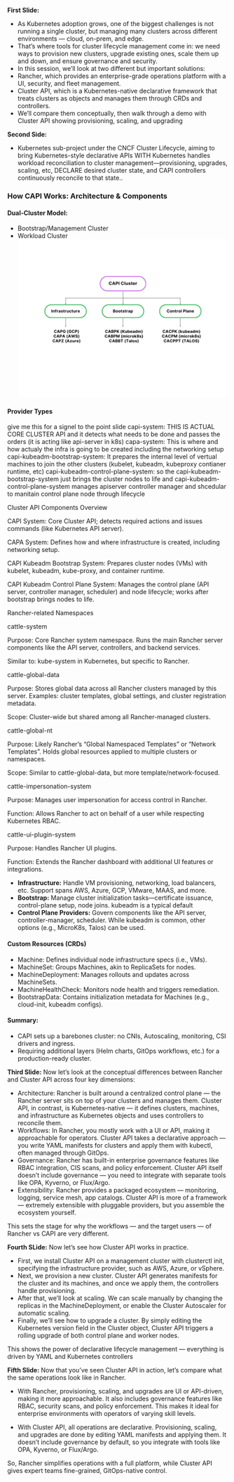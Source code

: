 **First Slide:**

- As Kubernetes adoption grows, one of the biggest challenges is not running a single cluster, but managing many clusters across different environments — cloud, on-prem, and edge.
- That’s where tools for cluster lifecycle management come in: we need ways to provision new clusters, upgrade existing ones, scale them up and down, and ensure governance and security.
- In this session, we’ll look at two different but important solutions:
- Rancher, which provides an enterprise-grade operations platform with a UI, security, and fleet management.
- Cluster API, which is a Kubernetes-native declarative framework that treats clusters as objects and manages them through CRDs and controllers.
- We’ll compare them conceptually, then walk through a demo with Cluster API showing provisioning, scaling, and upgrading

**Second Side:**
- Kubernetes sub-project under the CNCF Cluster Lifecycle, aiming to bring Kubernetes-style declarative APIs WITH Kubernetes handles workload reconciliation to cluster management—provisioning, upgrades, scaling, etc,  DECLARE desired cluster state, and CAPI controllers continuously reconcile to that state..
### How CAPI Works: Architecture & Components
#### Dual-Cluster Model:
  - Bootstrap/Management Cluster
  - Workload Cluster
![alt text](providor.png)
#### Provider Types

give me this for a signel to the point slide
capi-system: THIS IS ACTUAL CORE CLUSTER API and it detects what needs to be done and passes the orders (it is acting like api-server in k8s)
capa-system: This is where and how actualy the infra is going to be created including the networking setup
capi-kubeadm-bootstrap-system: It prepares the internal level of vertual machines to join the other clusters (kubelet, kubeadm, kubeproxy contianer runtime, etc)
capi-kubeadm-control-plane-system: so the capi-kubeadm-bootstrap-system just brings the cluster nodes to life and capi-kubeadm-control-plane-system manages apiserver controller manager and shcedular to manitain control plane node through lifecycle

Cluster API Components Overview

CAPI System: Core Cluster API; detects required actions and issues commands (like Kubernetes API server).

CAPA System: Defines how and where infrastructure is created, including networking setup.

CAPI Kubeadm Bootstrap System: Prepares cluster nodes (VMs) with kubelet, kubeadm, kube-proxy, and container runtime.

CAPI Kubeadm Control Plane System: Manages the control plane (API server, controller manager, scheduler) and node lifecycle; works after bootstrap brings nodes to life.



Rancher-related Namespaces

cattle-system

Purpose: Core Rancher system namespace. Runs the main Rancher server components like the API server, controllers, and backend services.

Similar to: kube-system in Kubernetes, but specific to Rancher.

cattle-global-data

Purpose: Stores global data across all Rancher clusters managed by this server. Examples: cluster templates, global settings, and cluster registration metadata.

Scope: Cluster-wide but shared among all Rancher-managed clusters.

cattle-global-nt

Purpose: Likely Rancher’s “Global Namespaced Templates” or “Network Templates”. Holds global resources applied to multiple clusters or namespaces.

Scope: Similar to cattle-global-data, but more template/network-focused.

cattle-impersonation-system

Purpose: Manages user impersonation for access control in Rancher.

Function: Allows Rancher to act on behalf of a user while respecting Kubernetes RBAC.

cattle-ui-plugin-system

Purpose: Handles Rancher UI plugins.

Function: Extends the Rancher dashboard with additional UI features or integrations.


- **Infrastructure:** Handle VM provisioning, networking, load balancers, etc. Support spans AWS, Azure, GCP, VMware, MAAS, and more.
- **Bootstrap:** Manage cluster initialization tasks—certificate issuance, control-plane setup, node joins. kubeadm is a typical default
- **Control Plane Providers:** Govern components like the API server, controller-manager, scheduler. While kubeadm is common, other options (e.g., MicroK8s, Talos) can be used.
#### Custom Resources (CRDs)
- Machine: Defines individual node infrastructure specs (i.e., VMs).
- MachineSet: Groups Machines, akin to ReplicaSets for nodes.
- MachineDeployment: Manages rollouts and updates across MachineSets.
- MachineHealthCheck: Monitors node health and triggers remediation.
- BootstrapData: Contains initialization metadata for Machines (e.g., cloud-init, kubeadm configs).

#### Summary: 
- CAPI sets up a barebones cluster: no CNIs, Autoscaling, monitoring, CSI drivers and ingress.
- Requiring additional layers (Helm charts, GitOps workflows, etc.) for a production-ready cluster.

**Third Slide:**
Now let’s look at the conceptual differences between Rancher and Cluster API across four key dimensions:

- Architecture: Rancher is built around a centralized control plane — the Rancher server sits on top of your clusters and manages them. Cluster API, in contrast, is Kubernetes-native — it defines clusters, machines, and infrastructure as Kubernetes objects and uses controllers to reconcile them.
- Workflows: In Rancher, you mostly work with a UI or API, making it approachable for operators. Cluster API takes a declarative approach — you write YAML manifests for clusters and apply them with kubectl, often managed through GitOps.
- Governance: Rancher has built-in enterprise governance features like RBAC integration, CIS scans, and policy enforcement. Cluster API itself doesn’t include governance — you need to integrate with separate tools like OPA, Kyverno, or Flux/Argo.
- Extensibility: Rancher provides a packaged ecosystem — monitoring, logging, service mesh, app catalogs. Cluster API is more of a framework — extremely extensible with pluggable providers, but you assemble the ecosystem yourself.

This sets the stage for why the workflows — and the target users — of Rancher vs CAPI are very different.

**Fourth SLide:**
Now let’s see how Cluster API works in practice.

- First, we install Cluster API on a management cluster with clusterctl init, specifying the infrastructure provider, such as AWS, Azure, or vSphere.
- Next, we provision a new cluster. Cluster API generates manifests for the cluster and its machines, and once we apply them, the controllers handle provisioning.
- After that, we’ll look at scaling. We can scale manually by changing the replicas in the MachineDeployment, or enable the Cluster Autoscaler for automatic scaling.
- Finally, we’ll see how to upgrade a cluster. By simply editing the Kubernetes version field in the Cluster object, Cluster API triggers a rolling upgrade of both control plane and worker nodes.

This shows the power of declarative lifecycle management — everything is driven by YAML and Kubernetes controllers

**Fifth Slide:**
Now that you’ve seen Cluster API in action, let’s compare what the same operations look like in Rancher.

- With Rancher, provisioning, scaling, and upgrades are UI or API-driven, making it more approachable. It also includes governance features like RBAC, security scans, and policy enforcement. This makes it ideal for enterprise environments with operators of varying skill levels.

- With Cluster API, all operations are declarative. Provisioning, scaling, and upgrades are done by editing YAML manifests and applying them. It doesn’t include governance by default, so you integrate with tools like OPA, Kyverno, or Flux/Argo.

So, Rancher simplifies operations with a full platform, while Cluster API gives expert teams fine-grained, GitOps-native control.

